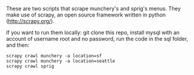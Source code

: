 These are two scripts that scrape munchery's and sprig's menus. They make use of scrapy, an open source framework written in python (http://scrapy.org/).

If you want to run them locally: git clone this repo, install mysql with an account of username root and no password, run the code in the sql folder, and then:

```
scrapy crawl munchery -a location=sf
scrapy crawl munchery -a location=seattle
scrapy crawl sprig
```


